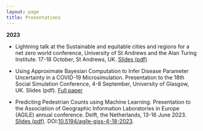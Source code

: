```yaml
---
layout: page
title: Presentations
---
```


**2023**
  * Lightning talk at the Sustainable and equitable cities and regions for a net zero world conference, University of St Andrews and the Alan Turing Institute. 17-18 October, St Andrews, UK. [Slides (pdf)](https://masher92.github.io/pdfs/Molly.pdf)

  * Using Approximate Bayesian Computation to Infer Disease Parameter Uncertainty in a COVID-19 Microsimulation. Presentation to the 18th Social Simulation Conference, 4-8 September, University of Glasgow, UK. Slides (pdf). [Full paper](https://www.nature.com/articles/s41598-023-35580-z)
 
  * Predicting Pedestrian Counts using Machine Learning. Presentation to the Association of Geographic Information Laboratories in Europe (AGILE) annual conference. Delft, the Netherlands, 13-16 June 2023. [Slides (pdf)](https://urban-analytics.github.io/dust/p/2023-07-AGILE_ML.pdf). DOI:[10.5194/agile-giss-4-18-2023](https://agile-giss.copernicus.org/articles/4/18/2023/).


